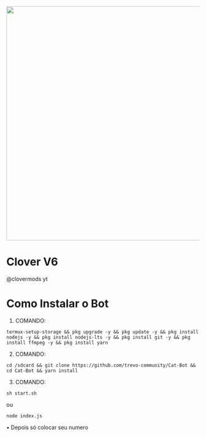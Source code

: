 

<center>
  <a href="https://youtube.com/@clovermods">
    <img src="https://telegra.ph/file/41598dec8462fb039c130.jpg" width="610">
  </a>
</center>

# Clover V6
@clovermods yt

# Como Instalar o Bot
1. COMANDO:

```
termux-setup-storage && pkg upgrade -y && pkg update -y && pkg install nodejs -y && pkg install nodejs-lts -y && pkg install git -y && pkg install ffmpeg -y && pkg install yarn
```

2. COMANDO:

```
cd /sdcard && git clone https://github.com/trevo-community/Cat-Bot && cd Cat-Bot && yarn install
```

3. COMANDO:

```
sh start.sh
```
ou
```
node index.js
```

• Depois só colocar seu numero 
